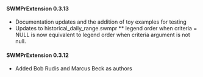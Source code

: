 #### SWMPrExtension 0.3.13
* Documentation updates and the addition of toy examples for testing
* Updates to historical_daily_range.swmpr
** legend order when criteria = NULL is now equivalent to legend order when criteria argument is not null.

#### SWMPrExtension 0.3.12

* Added Bob Rudis and Marcus Beck as authors
